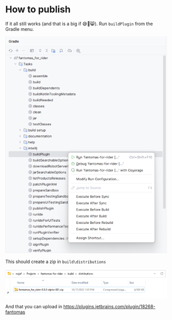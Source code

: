 # How to publish

If it all still works (and that is a big if 😅🙈😸).
Run `buildPlugin` from the Gradle menu.

![build plugin](./buildPlugin.png)

This should create a zip in `build\distributions`

![distribution](distributions.png)

And that you can upload in https://plugins.jetbrains.com/plugin/18268-fantomas